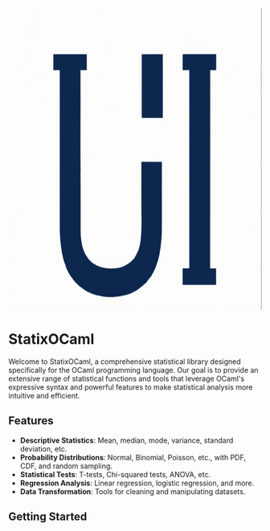 <img src="logo.png" alt="Logo" width="800" height="600">

# StatixOCaml

Welcome to StatixOCaml, a comprehensive statistical library designed specifically for the OCaml programming language. Our goal is to provide an extensive range of statistical functions and tools that leverage OCaml's expressive syntax and powerful features to make statistical analysis more intuitive and efficient.

## Features

- **Descriptive Statistics**: Mean, median, mode, variance, standard deviation, etc.
- **Probability Distributions**: Normal, Binomial, Poisson, etc., with PDF, CDF, and random sampling.
- **Statistical Tests**: T-tests, Chi-squared tests, ANOVA, etc.
- **Regression Analysis**: Linear regression, logistic regression, and more.
- **Data Transformation**: Tools for cleaning and manipulating datasets.

## Getting Started

